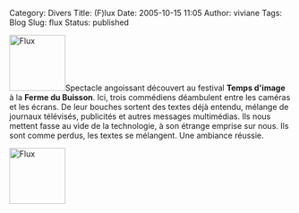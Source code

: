 Category: Divers
Title: (F)lux
Date: 2005-10-15 11:05
Author: viviane
Tags: Blog
Slug: flux
Status: published

<img class="alignleft size-full wp-image-598" title="Flux" src="http://www.viviane-voyages.com/wp-content/uploads/2009/12/19.jpg" alt="Flux" width="100" height="100" />Spectacle angoissant découvert au festival <strong>Temps d'image </strong>à la <strong>Ferme du Buisson</strong>. Ici, trois commédiens déambulent entre les caméras et les écrans. De leur bouches sortent des textes déjà entendu, mélange de journaux télévisés, publicités et autres messages multimédias. Ils nous mettent fasse au vide de la technologie, à son étrange emprise sur nous. Ils sont comme perdus, les textes se mélangent. Une ambiance réussie.

<img class="aligncenter size-full wp-image-599" title="Flux" src="http://www.viviane-voyages.com/wp-content/uploads/2009/12/25.jpg" alt="Flux" width="100" height="100" />